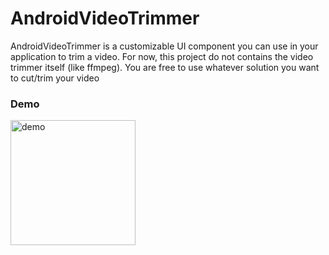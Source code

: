 # AndroidVideoTrimmer
AndroidVideoTrimmer is a customizable UI component you can use in your application to trim a video.
For now, this project do not contains the video trimmer itself (like ffmpeg).
You are free to use whatever solution you want to cut/trim your video

### Demo
<img src="https://i.imgur.com/HGbk5Qb.gif" alt="demo" width="200px"/>

